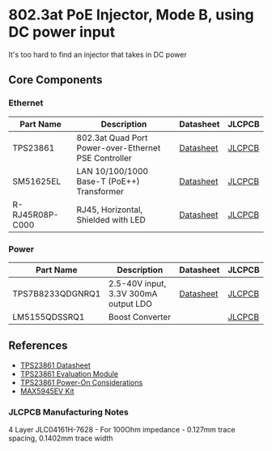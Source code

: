 # 802.3at PoE Injector, Mode B, using DC power input

It's too hard to find an injector that takes in DC power

## Core Components

### Ethernet
| Part Name | Description | Datasheet | JLCPCB |
| - | - | - | - |
| TPS23861 | 802.3at Quad Port Power-over-Ethernet PSE Controller | [Datasheet](https://www.ti.com/lit/ds/symlink/tps23861.pdf)  | [JLCPCB](https://jlcpcb.com/partdetail/TexasInstruments-TPS23861PWR/C93245) | 
| SM51625EL | LAN 10/100/1000 Base-T (PoE++) Transformer | [Datasheet](https://wmsc.lcsc.com/wmsc/upload/file/pdf/v2/lcsc/2306061201_BOURNS-SM51625EL_C5357757.pdf) | [JLCPCB](https://jlcpcb.com/partdetail/Bourns-SM51625EL/C5357757) |
| R-RJ45R08P-C000 | RJ45, Horizontal, Shielded with LED | [Datasheet](https://wmsc.lcsc.com/wmsc/upload/file/pdf/v2/lcsc/1912111437_Ckmtw-Shenzhen-Cankemeng-R-RJ45R08P-C000_C386757.pdf) | [JLCPCB](https://jlcpcb.com/partdetail/360864-R_RJ45R08PC000/C386757) |


### Power
| Part Name | Description | Datasheet | JLCPCB |
| - | - | - | - |
| TPS7B8233QDGNRQ1 | 2.5-40V input, 3.3V 300mA output LDO | [Datasheet](https://www.ti.com/lit/ds/symlink/tps7b82-q1.pdf)  | [JLCPCB](https://jlcpcb.com/partdetail/TexasInstruments-TLV709A33DBVR/C21574006 ) | 
| LM5155QDSSRQ1 | Boost Converter | | [JLCPCB](https://jlcpcb.com/partdetail/TexasInstruments-LM5155QDSSRQ1/C1849528) |

## References
- [TPS23861 Datasheet](https://www.ti.com/lit/ds/symlink/tps23861.pdf)
- [TPS23861 Evaluation Module](https://www.ti.com/lit/ug/sluuay8e/sluuay8e.pdf)
- [TPS23861 Power-On Considerations](https://www.ti.com/lit/an/slva723/slva723.pdf)
- [MAX5945EV Kit](https://www.analog.com/media/en/technical-documentation/data-sheets/MAX5945EVKIT-MAX5945EVSYS.pdf)




### JLCPCB Manufacturing Notes
4 Layer JLC04161H-7628 - For 100Ohm impedance - 0.127mm trace spacing, 0.1402mm trace width